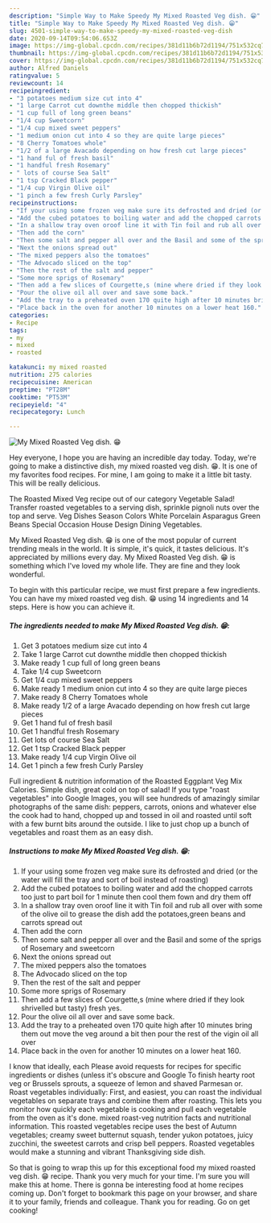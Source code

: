 ```yaml
---
description: "Simple Way to Make Speedy My Mixed Roasted Veg dish. 😁"
title: "Simple Way to Make Speedy My Mixed Roasted Veg dish. 😁"
slug: 4501-simple-way-to-make-speedy-my-mixed-roasted-veg-dish
date: 2020-09-14T09:54:06.653Z
image: https://img-global.cpcdn.com/recipes/381d11b6b72d1194/751x532cq70/my-mixed-roasted-veg-dish-😁-recipe-main-photo.jpg
thumbnail: https://img-global.cpcdn.com/recipes/381d11b6b72d1194/751x532cq70/my-mixed-roasted-veg-dish-😁-recipe-main-photo.jpg
cover: https://img-global.cpcdn.com/recipes/381d11b6b72d1194/751x532cq70/my-mixed-roasted-veg-dish-😁-recipe-main-photo.jpg
author: Alfred Daniels
ratingvalue: 5
reviewcount: 14
recipeingredient:
- "3 potatoes medium size cut into 4"
- "1 large Carrot cut downthe middle then chopped thickish"
- "1 cup full of long green beans"
- "1/4 cup Sweetcorn"
- "1/4 cup mixed sweet peppers"
- "1 medium onion cut into 4 so they are quite large pieces"
- "8 Cherry Tomatoes whole"
- "1/2 of a large Avacado depending on how fresh cut large pieces"
- "1 hand ful of fresh basil"
- "1 handful fresh Rosemary"
- " lots of course Sea Salt"
- "1 tsp Cracked Black pepper"
- "1/4 cup Virgin Olive oil"
- "1 pinch a few fresh Curly Parsley"
recipeinstructions:
- "If your using some frozen veg make sure its defrosted and dried (or the water will fill the tray and sort of boil instead of roasting)"
- "Add the cubed potatoes to boiling water and add the chopped carrots too just to part boil for 1 minute then cool them fown and dry them off"
- "In a shallow tray oven oroof line it with Tin foil and rub all over with some of the olive oil to grease the dish add the potatoes,green beans and carrots spread out"
- "Then add the corn"
- "Then some salt and pepper all over and the Basil and some of the sprigs of Rosemary and sweetcorn"
- "Next the onions spread out"
- "The mixed peppers also the tomatoes"
- "The Advocado sliced on the top"
- "Then the rest of the salt and pepper"
- "Some more sprigs of Rosemary"
- "Then add a few slices of Courgette,s (mine where dried if they look shrivelled but tasty) fresh yes."
- "Pour the olive oil all over and save some back."
- "Add the tray to a preheated oven 170 quite high after 10 minutes bring them out move the veg around a bit then pour the rest of the vigin oil all over"
- "Place back in the oven for another 10 minutes on a lower heat 160."
categories:
- Recipe
tags:
- my
- mixed
- roasted

katakunci: my mixed roasted 
nutrition: 275 calories
recipecuisine: American
preptime: "PT28M"
cooktime: "PT53M"
recipeyield: "4"
recipecategory: Lunch

---
```



![My Mixed Roasted Veg dish. 😁](https://img-global.cpcdn.com/recipes/381d11b6b72d1194/751x532cq70/my-mixed-roasted-veg-dish-😁-recipe-main-photo.jpg)

Hey everyone, I hope you are having an incredible day today. Today, we're going to make a distinctive dish, my mixed roasted veg dish. 😁. It is one of my favorites food recipes. For mine, I am going to make it a little bit tasty. This will be really delicious.

The Roasted Mixed Veg recipe out of our category Vegetable Salad! Transfer roasted vegetables to a serving dish, sprinkle pignoli nuts over the top and serve. Veg Dishes Season Colors White Porcelain Asparagus Green Beans Special Occasion House Design Dining Vegetables.

My Mixed Roasted Veg dish. 😁 is one of the most popular of current trending meals in the world. It is simple, it's quick, it tastes delicious. It's appreciated by millions every day. My Mixed Roasted Veg dish. 😁 is something which I've loved my whole life. They are fine and they look wonderful.


To begin with this particular recipe, we must first prepare a few ingredients. You can have my mixed roasted veg dish. 😁 using 14 ingredients and 14 steps. Here is how you can achieve it.

<!--inarticleads1-->

##### The ingredients needed to make My Mixed Roasted Veg dish. 😁:

1. Get 3 potatoes medium size cut into 4
1. Take 1 large Carrot cut downthe middle then chopped thickish
1. Make ready 1 cup full of long green beans
1. Take 1/4 cup Sweetcorn
1. Get 1/4 cup mixed sweet peppers
1. Make ready 1 medium onion cut into 4 so they are quite large pieces
1. Make ready 8 Cherry Tomatoes whole
1. Make ready 1/2 of a large Avacado depending on how fresh cut large pieces
1. Get 1 hand ful of fresh basil
1. Get 1 handful fresh Rosemary
1. Get  lots of course Sea Salt
1. Get 1 tsp Cracked Black pepper
1. Make ready 1/4 cup Virgin Olive oil
1. Get 1 pinch a few fresh Curly Parsley


Full ingredient &amp; nutrition information of the Roasted Eggplant Veg Mix Calories. Simple dish, great cold on top of salad! If you type &#34;roast vegetables&#34; into Google Images, you will see hundreds of amazingly similar photographs of the same dish: peppers, carrots, onions and whatever else the cook had to hand, chopped up and tossed in oil and roasted until soft with a few burnt bits around the outside. I like to just chop up a bunch of vegetables and roast them as an easy dish. 

<!--inarticleads2-->

##### Instructions to make My Mixed Roasted Veg dish. 😁:

1. If your using some frozen veg make sure its defrosted and dried (or the water will fill the tray and sort of boil instead of roasting)
1. Add the cubed potatoes to boiling water and add the chopped carrots too just to part boil for 1 minute then cool them fown and dry them off
1. In a shallow tray oven oroof line it with Tin foil and rub all over with some of the olive oil to grease the dish add the potatoes,green beans and carrots spread out
1. Then add the corn
1. Then some salt and pepper all over and the Basil and some of the sprigs of Rosemary and sweetcorn
1. Next the onions spread out
1. The mixed peppers also the tomatoes
1. The Advocado sliced on the top
1. Then the rest of the salt and pepper
1. Some more sprigs of Rosemary
1. Then add a few slices of Courgette,s (mine where dried if they look shrivelled but tasty) fresh yes.
1. Pour the olive oil all over and save some back.
1. Add the tray to a preheated oven 170 quite high after 10 minutes bring them out move the veg around a bit then pour the rest of the vigin oil all over
1. Place back in the oven for another 10 minutes on a lower heat 160.


I know that ideally, each Please avoid requests for recipes for specific ingredients or dishes (unless it&#39;s obscure and Google To finish hearty root veg or Brussels sprouts, a squeeze of lemon and shaved Parmesan or. Roast vegetables individually: First, and easiest, you can roast the individual vegetables on separate trays and combine them after roasting. This lets you monitor how quickly each vegetable is cooking and pull each vegetable from the oven as it&#39;s done. mixed roast-veg nutrition facts and nutritional information. This roasted vegetables recipe uses the best of Autumn vegetables; creamy sweet butternut squash, tender yukon potatoes, juicy zucchini, the sweetest carrots and crisp bell peppers. Roasted vegetables would make a stunning and vibrant Thanksgiving side dish. 

So that is going to wrap this up for this exceptional food my mixed roasted veg dish. 😁 recipe. Thank you very much for your time. I'm sure you will make this at home. There is gonna be interesting food at home recipes coming up. Don't forget to bookmark this page on your browser, and share it to your family, friends and colleague. Thank you for reading. Go on get cooking!
